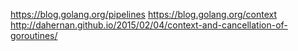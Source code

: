 https://blog.golang.org/pipelines
https://blog.golang.org/context
http://dahernan.github.io/2015/02/04/context-and-cancellation-of-goroutines/
